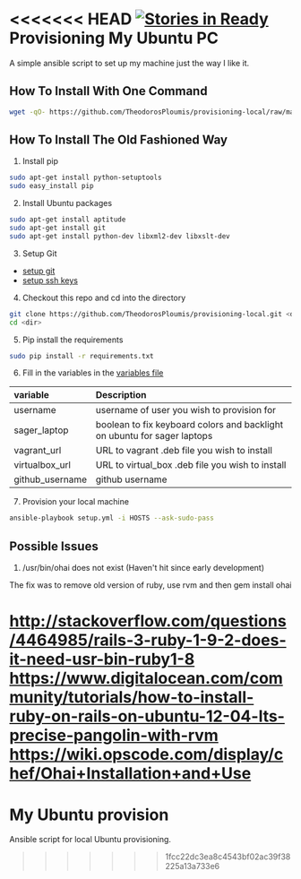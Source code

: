 <<<<<<< HEAD
[![Stories in Ready](https://badge.waffle.io/TheodorosPloumis/provisioning-local.png?label=ready&title=Ready)](https://waffle.io/TheodorosPloumis/provisioning-local)
Provisioning My Ubuntu PC
=========================

A simple ansible script to set up my machine just the way I like it.

How To Install With One Command
-------------------------------

```bash
wget -qO- https://github.com/TheodorosPloumis/provisioning-local/raw/master/run.sh | sudo bash
```


How To Install The Old Fashioned Way
------------------------------------

1. Install pip
  ```bash
  sudo apt-get install python-setuptools
  sudo easy_install pip
  ```

2. Install Ubuntu packages
  ```bash
  sudo apt-get install aptitude
  sudo apt-get install git
  sudo apt-get install python-dev libxml2-dev libxslt-dev
  ```
3. Setup Git
  * [setup git](https://help.github.com/articles/set-up-git)
  * [setup ssh keys](https://help.github.com/articles/generating-ssh-keys)
4.  Checkout this repo and cd into the directory
  ```bash
  git clone https://github.com/TheodorosPloumis/provisioning-local.git <dir>
  cd <dir>
  ```

5. Pip install the requirements
  ```bash
  sudo pip install -r requirements.txt
  ```

6. Fill in the variables in the [variables file ](./roles/common/vars/main.yml)

  | variable  | Description  |
  | :------------ |:---------------|
  | username    | username of user you wish to provision for |
  | sager_laptop     | boolean to fix keyboard colors and backlight on ubuntu for sager laptops |
  | vagrant_url | URL to vagrant .deb file you wish to install |
  | virtualbox_url |URL to virtual_box .deb file you wish to install |
  | github_username | github username |
7. Provision your local machine

  ```bash
  ansible-playbook setup.yml -i HOSTS --ask-sudo-pass
  ```

Possible Issues
---------------

1. /usr/bin/ohai does not exist (Haven't hit since early development)

The fix was to remove old version of ruby, use rvm and then gem install ohai

http://stackoverflow.com/questions/4464985/rails-3-ruby-1-9-2-does-it-need-usr-bin-ruby1-8
https://www.digitalocean.com/community/tutorials/how-to-install-ruby-on-rails-on-ubuntu-12-04-lts-precise-pangolin-with-rvm
https://wiki.opscode.com/display/chef/Ohai+Installation+and+Use
=======
# My Ubuntu provision
Ansible script for local Ubuntu provisioning.
>>>>>>> 1fcc22dc3ea8c4543bf02ac39f38225a13a733e6
